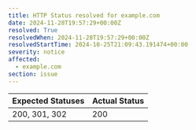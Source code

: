 ```yaml
---
title: HTTP Status resolved for example.com
date: 2024-11-28T19:57:29+00:00Z
resolved: True
resolvedWhen: 2024-11-28T19:57:29+00:00Z
resolvedStartTime: 2024-10-25T21:09:43.191474+00:00
severity: notice
affected:
  - example.com
section: issue
---
```


| Expected Statuses | Actual Status  |
|-------------------|----------------|
| 200, 301, 302 | 200 |
